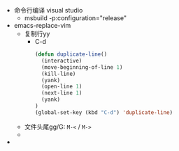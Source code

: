 - 命令行编译 visual studio
	- msbuild -p:configuration="release"
- emacs-replace-vim
	- 复制行yy
		- C-d
		  ```lisp
		  (defun duplicate-line()
		    (interactive)
		    (move-beginning-of-line 1)
		    (kill-line)
		    (yank)
		    (open-line 1)
		    (next-line 1)
		    (yank)
		  )
		  (global-set-key (kbd "C-d") 'duplicate-line)
		  ```
	- 文件头尾gg/G: `M-<` / `M->`
	-
-